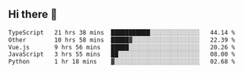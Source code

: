 ## Hi there 👋

<!--START_SECTION:waka-->

```txt
TypeScript   21 hrs 38 mins  ███████████░░░░░░░░░░░░░░   44.14 %
Other        10 hrs 58 mins  █████▓░░░░░░░░░░░░░░░░░░░   22.39 %
Vue.js       9 hrs 56 mins   █████░░░░░░░░░░░░░░░░░░░░   20.26 %
JavaScript   3 hrs 55 mins   ██░░░░░░░░░░░░░░░░░░░░░░░   08.00 %
Python       1 hr 18 mins    ▓░░░░░░░░░░░░░░░░░░░░░░░░   02.68 %
```

<!--END_SECTION:waka-->
